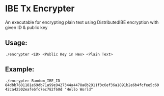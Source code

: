 # IBE Tx Encrypter

An executable for encrypting plain text using DistributedIBE encryption with given ID & public key

## Usage: 

`./encrypter <ID> <Public Key in Hex> <Plain Text>`

## Example:

`./encrypter Random_IBE_ID 84dbb7681181e69db71a99e9427344a4478a8b2911f3c6ef36a1891b2e6b4fcfee5c6942ca42502eafe6fc7ec782f60d "Hello World"`